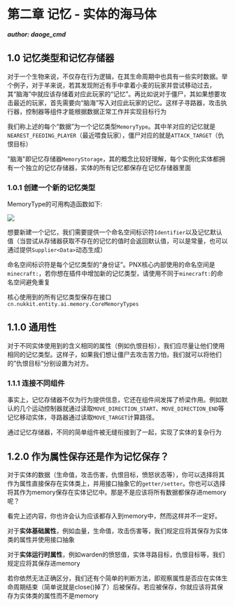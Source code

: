 # 第二章 记忆 - 实体的海马体

_**author: daoge_cmd**_

## 1.0 记忆类型和记忆存储器

对于一个生物来说，不仅存在行为逻辑，在其生命周期中也具有一些实时数据。举个例子，对于羊来说，若其发现附近有手中拿着小麦的玩家并尝试移动过去，其“脑海”中就应该存储着对应此玩家的“记忆”。再比如说对于僵尸，其如果想要攻击最近的玩家，首先需要向“脑海”写入对应此玩家的记忆。这样子寻路器，攻击执行器，控制器等组件才能根据数据正常工作并实现目标行为

我们称上述的每个“数据”为一个记忆类型```MemoryType```。其中羊对应的记忆就是```NEAREST_FEEDING_PLAYER```（最近喂食玩家），僵尸对应的就是```ATTACK_TARGET```（仇恨目标）

"脑海"即记忆存储器```MemoryStorage```，其的概念比较好理解，每个实例化实体都拥有一个独立的记忆存储器，实体的所有记忆都保存在记忆存储器里面

### 1.0.1 创建一个新的记忆类型

MemoryType的可用构造函数如下: 

![](%relativePrefix%image/common/entity-ai/22c4fc46.png)

想要新建一个记忆，我们需要提供一个命名空间标识符```Identifier```以及记忆默认值（当尝试从存储器获取不存在的记忆的值时会返回默认值，可以是常量，也可以通过提供```Supplier<Data>```动态生成）

命名空间标识符是每个记忆类型的“身份证”。PNX核心内部使用的命名空间是```minecraft:```，若你想在插件中增加新的记忆类型，请使用不同于```minecraft:```的命名空间避免重复

核心使用到的所有记忆类型保存在接口```cn.nukkit.entity.ai.memory.CoreMemoryTypes```

## 1.1.0 通用性

对于不同实体使用到的含义相同的属性（例如仇恨目标），我们应尽量让他们使用相同的记忆类型。这样子，如果我们想让僵尸去攻击苦力怕，我们就可以将他们的”仇恨目标“分别设置为对方。

### 1.1.1 连接不同组件

事实上，记忆存储器不仅为行为提供信息，它还在组件间发挥了桥梁作用。例如默认的几个运动控制器就通过读取```MOVE_DIRECTION_START```、```MOVE_DIRECTION_END```等记忆移动实体，寻路器通过读取```MOVE_TARGET```计算路径。

通过记忆存储器，不同的简单组件被无缝衔接到了一起，实现了实体的复杂行为

## 1.2.0 作为属性保存还是作为记忆保存？

对于实体的数据（生命值，攻击伤害，仇恨目标，愤怒状态等），你可以选择将其作为属性直接保存在实体类上，并用接口抽象它的```getter/setter```。你也可以选择将其作为memory保存在实体记忆中。那是不是应该将所有数据都保存进memory呢？

看完上述内容，你也许会认为应该都存入到memory中，然而这样并不一定好。

对于**实体基础属性**，例如血量，生命值，攻击伤害等，我们规定应将其保存为实体类的属性并使用接口抽象

对于**实体运行时属性**，例如warden的愤怒值，实体寻路目标，仇恨目标等，我们规定应将其保存进memory

若你依然无法正确区分，我们还有个简单的判断方法，即观察属性是否应在实体生命周期结束（简单说就是close()掉了）后被保存。若应被保存，你就应该将其保存为实体类的属性而不是memory



